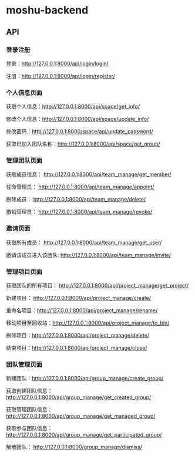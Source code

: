 # moshu-backend

## API

### 登录注册

登录：http://127.0.0.1:8000/api/login/login/

注册：http://127.0.0.1:8000/api/login/register/

### 个人信息页面

获取个人信息：http://127.0.0.1:8000/api/space/get_info/

修改个人信息：http://127.0.0.1:8000/api/space/update_info/

修改密码：http://127.0.0.1:8000/space/api/update_password/

获取已加入团队名称：http://127.0.0.1:8000/api/space/get_group/

### 管理团队页面

获取成员信息： http://127.0.0.1:8000/api/team_manage/get_member/

任命管理员： http://127.0.0.1:8000/api/team_manage/appoint/

删除成员： http://127.0.0.1:8000/api/team_manage/delete/

撤销管理员： http://127.0.0.1:8000/api/team_manage/revoke/

### 邀请页面

获取所有成员： http://127.0.0.1:8000/api/team_manage/get_user/

邀请该成员进入该团队: http://127.0.0.1:8000/api/team_manage/invite/

### 管理项目页面

获取团队的所有项目： http://127.0.0.1:8000/api/project_manage/get_project/

新建项目： http://127.0.0.1:8000/api/project_manage/create/

重命名项目：http://127.0.0.1:8000/api/project_manage/rename/

移动项目至回收站：http://127.0.0.1:8000/api/project_manage/to_bin/

删除项目：http://127.0.0.1:8000/api/project_manage/delete/

结束项目：http://127.0.0.1:8000/api/project_manage/close/

### 团队管理页面

新建团队：http://127.0.0.1:8000/api/group_manage/create_group/

获取创建团队信息：http://127.0.0.1:8000/api/group_manage/get_created_group/

获取管理团队信息：http://127.0.0.1:8000/api/group_manage/get_managed_group/

获取参与团队信息：http://127.0.0.1:8000/api/group_manage/get_participated_group/

解散团队： http://127.0.0.1:8000/group_manage/dismiss/

